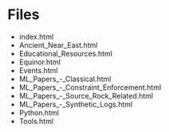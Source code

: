 # Files

- index.html
- Ancient_Near_East.html
- Educational_Resources.html
- Equinor.html
- Events.html
- ML_Papers_-_Classical.html
- ML_Papers_-_Constraint_Enforcement.html
- ML_Papers_-_Source_Rock_Related.html
- ML_Papers_-_Synthetic_Logs.html
- Python.html
- Tools.html
